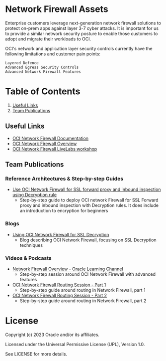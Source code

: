 # Network Firewall Assets
Enterprise customers leverage next-generation network firewall solutions to protect on-prem apps against layer 3-7 cyber attacks. It is important for us to provide a similar network security posture to enable those customers to adopt and migrate their workloads to OCI.

OCI's network and application layer security controls currently have the following limitations and customer pain points:

    Layered Defence
    Advanced Egress Security Controls
    Advanced Network Firewall Features



# Table of Contents
 
1. [Useful Links](#useful-links)
2. [Team Publications](#team-publications)

 
## Useful Links

- [OCI Network Firewall Documentation](https://docs.oracle.com/en-us/iaas/Content/network-firewall/home.htm)
- [OCI Network Firewall Overview](https://docs.oracle.com/en-us/iaas/Content/network-firewall/overview.htm)
- [OCI Network Firewall LiveLabs workshop](https://apexapps.oracle.com/pls/apex/dbpm/r/livelabs/view-workshop?wid=3499) 


## Team Publications

### Reference Architectures & Step-by-step Guides


- [Use OCI Network Firewall for SSL forward proxy and inbound inspection using Decryption rule](https://docs.oracle.com/en/learn/oci-network-firewall/#introduction)
    -  Step-by-step guide to deploy OCI network Firewall for SSL Forward proxy and inbound inspection with Decryption rules. It does include an introduction to encryption for beginners
    

### Blogs
 
- [Using OCI Network Firewall for SSL Decryption](https://blogs.oracle.com/cloud-infrastructure/post/oci-network-firewall-ssl-decryption)
    -  Blog describing OCI Network Firewall, focusing on SSL Decryption techniques


### Videos & Podcasts
- [Network Firewall Overview - Oracle Learning Channel](https://www.youtube.com/watch?v=AlwQQQOl5qw)
    -  Step-by-step session around OCI Network Firewall with advanced features
- [OCI Network Firewall Routing Session - Part 1 ](https://www.youtube.com/watch?v=aX3hl-91zRc)
    -  Step-by-step guide around routing in Network Firewall, part 1
- [OCI Network Firewall Routing Session - Part 2 ](https://www.youtube.com/watch?v=zZYZehAnVXw&t=0s)
    -  Step-by-step guide around routing in Network Firewall, part 2



# License

Copyright (c) 2023 Oracle and/or its affiliates.

Licensed under the Universal Permissive License (UPL), Version 1.0.

See LICENSE for more details.
